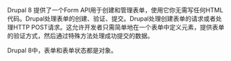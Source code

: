 Drupal 8 提供了一个Form API用于创建和管理表单，使用它你无需写任何HTML代码。Drupal处理表单的创建、验证、提交。Drupal处理创建表单的请求或者处理HTTP POST请求。这允许开发者只需简单地在一个表单中定义元素，提供表单的验证方式，然后通过特殊方法处理成功提交的数据。

Drupal 8中，表单和表单状态都是对象。

